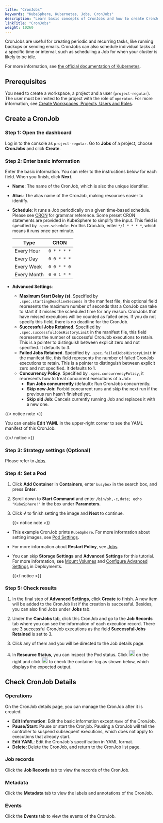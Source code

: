 ```yaml
---
title: "CronJobs"
keywords: "KubeSphere, Kubernetes, Jobs, CronJobs"
description: "Learn basic concepts of CronJobs and how to create CronJobs on KubeSphere."
linkTitle: "CronJobs"
weight: 10260
---
```


CronJobs are useful for creating periodic and recurring tasks, like running backups or sending emails. CronJobs can also schedule individual tasks at a specific time or interval, such as scheduling a Job for when your cluster is likely to be idle.

For more information, see [the official documentation of Kubernetes](https://kubernetes.io/docs/concepts/workloads/controllers/cron-jobs/).

## Prerequisites

You need to create a workspace, a project and a user (`project-regular`). The user must be invited to the project with the role of `operator`. For more information, see [Create Workspaces, Projects, Users and Roles](../../../quick-start/create-workspace-and-project/).

## Create a CronJob

### Step 1: Open the dashboard

Log in to the console as `project-regular`. Go to **Jobs** of a project, choose **CronJobs** and click **Create**.

### Step 2: Enter basic information

Enter the basic information. You can refer to the instructions below for each field. When you finish, click **Next**.

- **Name**: The name of the CronJob, which is also the unique identifier.
- **Alias**: The alias name of the CronJob, making resources easier to identify.
- **Schedule**: It runs a Job periodically on a given time-based schedule. Please see [CRON](https://en.wikipedia.org/wiki/Cron) for grammar reference. Some preset CRON statements are provided in KubeSphere to simplify the input. This field is specified by `.spec.schedule`. For this CronJob, enter `*/1 * * * *`, which means it runs once per minute.

  | Type        | CRON        |
  | ----------- | ----------- |
  | Every Hour  | `0 * * * *` |
  | Every Day   | `0 0 * * *` |
  | Every Week  | `0 0 * * 0` |
  | Every Month | `0 0 1 * *` |
  
- **Advanced Settings**:
  
  - **Maximum Start Delay (s)**. Specified by `.spec.startingDeadlineSeconds` in the manifest file, this optional field represents the maximum number of seconds that a ConJob can take to start if it misses the scheduled time for any reason. CronJobs that have missed executions will be counted as failed ones. If you do not specify this field, there is no deadline for the CronJob.
  - **Successful Jobs Retained**. Specified by `.spec.successfulJobsHistoryLimit` in the manifest file, this field represents the number of successful CronJob executions to retain. This is a pointer to distinguish between explicit zero and not specified. It defaults to 3.
  - **Failed Jobs Retained**. Specified by `.spec.failedJobsHistoryLimit` in the manifest file, this field represents the number of failed CronJob executions to retain. This is a pointer to distinguish between explicit zero and not specified. It defaults to 1.
  - **Concurrency Policy**. Specified by `.spec.concurrencyPolicy`, it represents how to treat concurrent executions of a Job:
      - **Run Jobs concurrently** (default): Run CronJobs concurrently.
      - **Skip new Job**: Forbid concurrent runs and skip the next run if the previous run hasn't finished yet.
      - **Skip old Job**: Cancels currently running Job and replaces it with a new one.

{{< notice note >}} 

You can enable **Edit YAML** in the upper-right corner to see the YAML manifest of this CronJob.

{{</ notice >}} 

### Step 3: Strategy settings (Optional)

Please refer to [Jobs](../jobs/#step-3-strategy-settings-optional).

### Step 4: Set a Pod

1. Click **Add Container** in **Containers**, enter `busybox` in the search box, and press **Enter**.

2. Scroll down to **Start Command** and enter `/bin/sh,-c,date; echo "KubeSphere!"` in the box under **Parameters**. 

3. Click **√** to finish setting the image and **Next** to continue.

    {{< notice note >}}

- This example CronJob prints `KubeSphere`. For more information about setting images, see [Pod Settings](../container-image-settings/).
- For more information about **Restart Policy**, see [Jobs](../jobs/#step-4-set-image).
- You can skip **Storage Settings** and **Advanced Settings** for this tutorial. For more information, see [Mount Volumes](../deployments/#step-4-mount-volumes) and [Configure Advanced Settings](../deployments/#step-5-configure-advanced-settings) in Deployments.

    {{</ notice >}}

### Step 5: Check results

1. In the final step of **Advanced Settings**, click **Create** to finish. A new item will be added to the CronJob list if the creation is successful. Besides, you can also find Jobs under **Jobs** tab.

2. Under the **ConJobs** tab, click this CronJob and go to the **Job Records** tab where you can see the information of each execution record. There are 3 successful CronJob executions as the field **Successful Jobs Retained** is set to 3.

3. Click any of them and you will be directed to the Job details page.

4. In **Resource Status**, you can inspect the Pod status. Click <img src="/images/docs/v3.3/project-user-guide/application-workloads/cronjobs/down-arrow.png" width="20px" alt="icon" /> on the right and click <img src="/images/docs/v3.3/project-user-guide/application-workloads/cronjobs/container-log-icon.png" width="20px" alt="icon" /> to check the container log as shown below, which displays the expected output.

## Check CronJob Details

### Operations

On the CronJob details page, you can manage the CronJob after it is created.

- **Edit Information**: Edit the basic information except `Name` of the CronJob.
- **Pause/Start**: Pause or start the Cronjob. Pausing a CronJob will tell the controller to suspend subsequent executions, which does not apply to executions that already start.
- **Edit YAML**: Edit the CronJob's specification in YAML format.
- **Delete**: Delete the CronJob, and return to the CronJob list page.

### Job records

Click the **Job Records** tab to view the records of the CronJob.

### Metadata

Click the **Metadata** tab to view the labels and annotations of the CronJob.

### Events

Click the **Events** tab to view the events of the CronJob.
